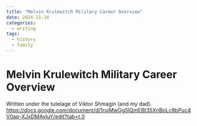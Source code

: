 ```yaml
---
title: "Melvin Krulewitch Military Career Overview"
date: 2024-11-18
categories:
  - writing
tags:
  - history
  - family
---
```


# Melvin Krulewitch Military Career Overview
Written under the tutelage of Viktor Shmagin (and my dad).
https://docs.google.com/document/d/1rujMwGg5lQmEBt35XnBoLc8bPuc4V0ap-XJxDMAvIuY/edit?tab=t.0